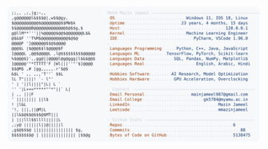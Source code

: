 <picture>
  <source srcset="https://raw.githubusercontent.com/mmazinjameel/mmazinjameel/main/dark_mode.svg?v=1742443941" media="(prefers-color-scheme: dark)">
  <img src="https://raw.githubusercontent.com/mmazinjameel/mmazinjameel/main/light_mode.svg?v=1742443941">
</picture>
